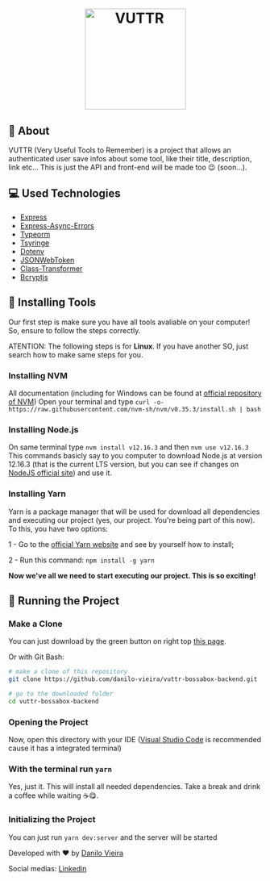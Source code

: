 <h1 align="center" >
  <img src="https://ik.imagekit.io/danilovieira/VUTTR-logo_tR2231Tnj.svg" alt="VUTTR" width="200">
</h1>

## 📝 About

VUTTR (Very Useful Tools to Remember) is a project that allows an authenticated user save infos about some tool, like their title, description, link etc...
This is just the API and front-end will be made too 😉 (soon...).

## 💻 Used Technologies

- [Express](https://expressjs.com/pt-br/)
- [Express-Async-Errors](https://www.npmjs.com/package/express-async-errors)
- [Typeorm](https://typeorm.io/#/)
- [Tsyringe](https://github.com/microsoft/tsyringe)
- [Dotenv](https://www.npmjs.com/package/dotenv)
- [JSONWebToken](https://jwt.io/)
- [Class-Transformer](https://github.com/typestack/class-transformer)
- [Bcryptjs](https://www.npmjs.com/package/bcryptjs)

## 🤭 Installing Tools

Our first step is make sure you have all tools avaliable on your computer!
So, ensure to follow the steps correctly.

ATENTION: The following steps is for **Linux**. If you have another SO, just search how to make same steps for you.

### **Installing NVM**

  All documentation (including for Windows can be found at [official repository of NVM](https://github.com/nvm-sh/nvm#installing-and-updating))
  Open your terminal and type `curl -o- https://raw.githubusercontent.com/nvm-sh/nvm/v0.35.3/install.sh | bash`

### **Installing Node.js**

  On same terminal type `nvm install v12.16.3` and then `nvm use v12.16.3`
  This commands basicly say to you computer to download Node.js at version 12.16.3 (that is the current LTS version, but you can see if changes on [NodeJS official site](https://nodejs.org/en/)) and use it.

### **Installing Yarn**

  Yarn is a package manager that will be used for download all dependencies and executing our project (yes, our project. You're being part of this now).
  To this, you have two options:

  1 - Go to the [official Yarn website](https://yarnpkg.com/) and see by yourself how to install;

  2 - Run this command: `npm install -g yarn`

  **Now we've all we need to start executing our project. This is so exciting!**

## 🚀 **Running the Project**

### Make a Clone

  You can just download by the green button on right top [this page](https://github.com/danilo-vieira/vuttr-bossabox-backend).

  Or with Git Bash:

  ```bash
  # make a clone of this repository
  git clone https://github.com/danilo-vieira/vuttr-bossabox-backend.git

  # go to the downloaded folder
  cd vuttr-bossabox-backend
  ```

### **Opening the Project**

  Now, open this directory with your IDE ([Visual Studio Code](https://code.visualstudio.com/) is recommended cause it has a integrated terminal)

### **With the terminal run `yarn`**

  Yes, just it. This will install all needed dependencies. Take a break and drink a coffee while waiting ☕😋.

### **Initializing the Project**

You can just run `yarn dev:server` and the server will be started

Developed with ❤ by [Danilo Vieira](https://github.com/danilo-vieira/)

Social medias:
[Linkedin](https://www.linkedin.com/in/vieira-danilo/)
